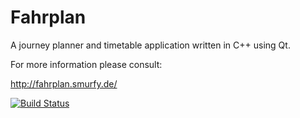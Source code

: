 Fahrplan
========

A journey planner and timetable application written in C++ using Qt.

For more information please consult:

http://fahrplan.smurfy.de/

[![Build Status](https://travis-ci.org/smurfy/fahrplan.png?branch=master)](https://travis-ci.org/smurfy/fahrplan)
